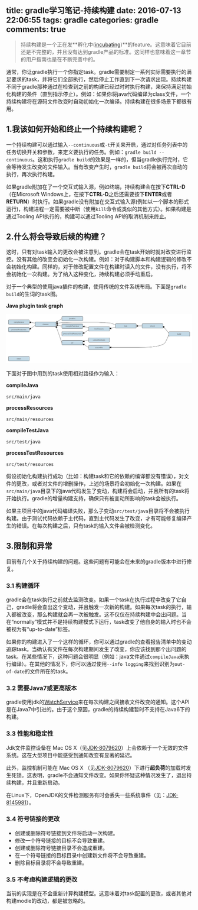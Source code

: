 title: gradle学习笔记-持续构建
date: 2016-07-13 22:06:55
tags: gradle
categories: gradle
comments: true
---

> 持续构建是一个正在发**孵化中([incubating](https://docs.gradle.org/current/userguide/feature_lifecycle.html))**的feature。这意味着它目前还是不完整的，并且没有达到gradle产品的标准。这同样也意味着这一章节的用户指南也是在不断完善中的。

通常，你让gradle执行一个你指定task。gradle需要制定一系列实际需要执行的满足要求的task，并将它们全部执行，然后停止工作直到下一次请求出现。持续构建不同于gradle那种通过在检查到之前的构建已经过时时执行构建，来保持满足初始化构建的条件（直到指示停止）。例如：如果你将java代码编译为class文件，一个持续构建将在源码文件改变时自动初始化一次编译。持续构建在很多场景下都很有用。

## 1.我该如何开始和终止一个持续构建呢？

一个持续构建可以通过输入`--continuous`或`-t`开关来开启，通过对任务列表中的任务切换开关和参数，来定义要执行的任务。例如：`gradle build --continuous`。这和执行`gradle build`的效果是一样的，但当gradle执行完时，它会等待发生改变的文件输入。当有改变产生时，`gradle build`将会被再次自动的执行，再次执行构建。

如果gradle附加在了一个交互式输入源，例如终端，持续构建会在按下**CTRL-D**（在Microsoft Windows上，在按下**CTRL-D**之后还需要按下**ENTER**或者**RETURN**）时执行。如果gradle没有附加在交互式输入源(例如以一个脚本的形式运行)，构建进程一定需要被中断（使用`kill`命令或类似的其他方式）。如果构建是通过Tooling API执行的，构建可以通过Tooling API的取消机制来终止。

## 2.什么将会导致后续的构建？

这时，只有对task输入的更改会被注意到。gradle会在task开始时就对改变进行监控。没有其他的改变会初始化一次构建。例如：对于构建脚本和构建逻辑的修改不会初始化构建。同样的，对于修改配置文件在构建时读入的文件，没有执行，将不会初始化一次构建。为了纳入这种变化，持续构建必须手动重启。

对于一个典型的使用java插件的构建，使用传统的文件系统布局。下面是`gradle build`的生词的task图。

**Java plugin task graph**

![](/img/16_07_13/javaPluginTasks.png)

下面对于图中用到的task使用相对路径作为输入：

**compileJava**

	src/main/java
	
**processResources**

	src/main/resources

**compileTestJava**

	src/test/java
	
**processTestResources**

	src/test/resources
	
假设初始化构建执行成功（比如：构建task和它的依赖的编译都没有错误），对文件的更改，或者对文件的增删操作，上述的场景将会初始化一次构建。如果在`src/main/java`目录下的java代码发生了变动，构建将会启动，并且所有的task将开始执行。gradle的增量构建支持，确保只有被变动所影响的task会被执行。

如果主项目中的java代码编译失败，那么子变动`src/test/java`目录将不会被执行构建。由于测试代码依赖于主代码，直到主代码发生了改变，才有可能修复编译产生的错误。在每次构建之后，只有task的输入文件会被检测变化。
	
## 3.限制和异常

目前有几个关于持续构建的问题。这些问题有可能会在未来的gradle版本中进行修复。
	
### 3.1 构建循环

gradle会在task执行之前就去监测改变。如果一个task在执行过程中改变了它自己，gradle将会查出这个变动，并且触发一次新的构建。如果每次task的执行，输入都被改变，那么构建就会再一次被触发。这不仅仅在持续构建中会出问题。当在“normally”模式并不是持续构建模式下运行，task改变了他自身的输入时也不会被视为有“up-to-date”标签。

如果你的构建进入了一个这样的循环，你可以通过gradle的查看报告清单中的变动追踪task。当确认有文件在每次构建期间发生了改变，你应该找到那个出问题的task。在某些情况下，这种问题会很明显（例如：java文件通过`compileJava`来执行编译）。在其他的情况下，你可以通过使用`--info logging`来找到识别为`out-of-date`的文件所在的task。

### 3.2 需要Java7或更高版本

gradle使用jdk的[WatchService](http://docs.oracle.com/javase/7/docs/api/java/nio/file/WatchService.html)来在每次构建之间接收文件改变的通知。这个API是在Java7中引进的。由于这个原因，gradle的持续构建暂时不支持在Java6下的构建。

### 3.3 性能和稳定性

Jdk文件监控设备在 Mac OS X（见[JDK-8079620](https://bugs.openjdk.java.net/browse/JDK-8079620)）上会依赖于一个无效的文件系统。这在大型项目中能感受到通知改变有显著的延迟。

此外，监控机制可能在 Mac OS X （见[JDK-8079620](https://bugs.openjdk.java.net/browse/JDK-8079620)）下进行**超负荷**的加载时发生死锁。这表明，gradle不会通知文件改变。如果你怀疑这种情况发生了，退出持续构建，并且重新启动。

在Linux下，OpenJDK的文件检测服务有时会丢失一些系统事件（见：[JDK-8145981](https://bugs.openjdk.java.net/browse/JDK-8145981)）。
	
### 3.4 符号链接的更改

- 创建或删除符号链接到文件将启动一次构建。
- 修改一个符号链接的目标不会导致重建。
- 创建或删除符号链接目录不会造成重建。
- 在一个符号链接的目标目录中创建新文件将不会导致重建。
- 删除目标目录将不会导致重建。

### 3.5 不考虑构建逻辑的更改

当前的实现是在不会重新计算构建模型。这意味着对task配置的更改，或者其他对构建modle的改动，都是被忽略的。
	
	
	
